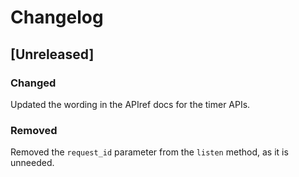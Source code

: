 # Changelog

## [Unreleased]

### Changed
Updated the wording in the APIref docs for the timer APIs.

### Removed
Removed the `request_id` parameter from the `listen` method, as it is unneeded.
